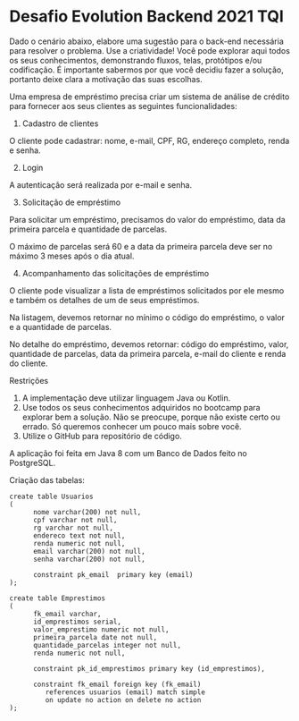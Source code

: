 # Desafio Evolution Backend 2021 TQI

Dado o cenário abaixo, elabore uma sugestão para o back-end necessária para resolver o problema.
Use a criatividade! Você pode explorar aqui todos os seus conhecimentos, demonstrando fluxos, telas, protótipos e/ou codificação.
É importante sabermos por que você decidiu fazer a solução, portanto deixe clara a motivação das suas escolhas.

Uma empresa de empréstimo precisa criar um sistema de análise de crédito para fornecer aos seus clientes as seguintes funcionalidades:

1. Cadastro de clientes

O cliente pode cadastrar: nome, e-mail, CPF, RG, endereço completo, renda e senha.

2. Login

A autenticação será realizada por e-mail e senha.

3. Solicitação de empréstimo

Para solicitar um empréstimo, precisamos do valor do empréstimo, data da primeira parcela e quantidade de parcelas.

O máximo de parcelas será 60 e a data da primeira parcela deve ser no máximo 3 meses após o dia atual.

4. Acompanhamento das solicitações de empréstimo     

O cliente pode visualizar a lista de empréstimos solicitados por ele mesmo e também os detalhes de um de seus empréstimos.      

Na listagem, devemos retornar no mínimo o código do empréstimo, o valor e a quantidade de parcelas.        

No detalhe do empréstimo, devemos retornar: código do empréstimo, valor, quantidade de parcelas, data da primeira parcela, e-mail do cliente e renda do cliente.

Restrições
1. A implementação deve utilizar linguagem Java ou Kotlin.
2. Use todos os seus conhecimentos adquiridos no bootcamp para explorar bem a solução. Não se preocupe, porque não existe certo ou errado. Só queremos conhecer um pouco mais sobre você.
3. Utilize o GitHub para repositório de código.


A aplicação foi feita em Java 8 com um Banco de Dados feito no PostgreSQL.


Criação das tabelas:

    create table Usuarios
    (
	      nome varchar(200) not null,
	      cpf varchar not null,
	      rg varchar not null,
	      endereco text not null,
	      renda numeric not null, 
	      email varchar(200) not null,
	      senha varchar(200) not null,
	
	      constraint pk_email  primary key (email)
    );

    create table Emprestimos
    (
	      fk_email varchar,
	      id_emprestimos serial,
	      valor_emprestimo numeric not null,
	      primeira_parcela date not null,
	      quantidade_parcelas integer not null,
	      renda numeric not null,
	
	      constraint pk_id_emprestimos primary key (id_emprestimos), 
	
	      constraint fk_email foreign key (fk_email)
             references usuarios (email) match simple
             on update no action on delete no action
    );


